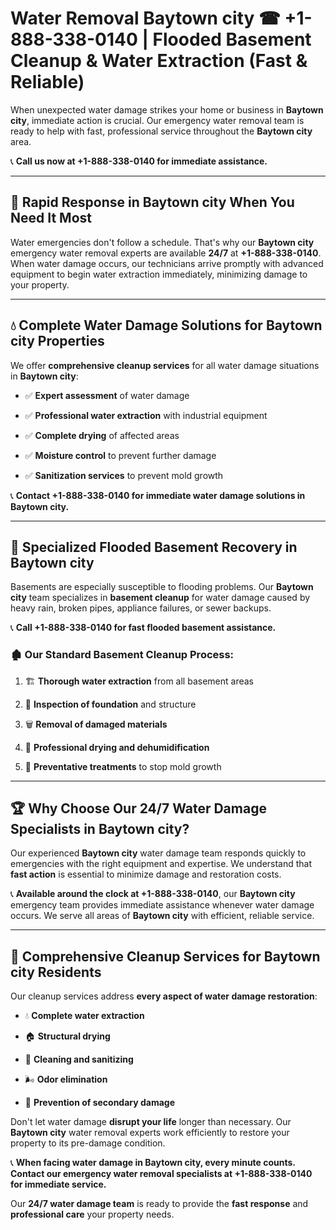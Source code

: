 # Water Removal Baytown city ☎ +1-888-338-0140 | Flooded Basement Cleanup & Water Extraction (Fast & Reliable)

When unexpected water damage strikes your home or business in **Baytown city**, immediate action is crucial. Our emergency water removal team is ready to help with fast, professional service throughout the **Baytown city** area. 

📞 **Call us now at +1-888-338-0140 for immediate assistance.**
---
## 🚀 Rapid Response in Baytown city When You Need It Most
Water emergencies don't follow a schedule. That's why our **Baytown city** emergency water removal experts are available **24/7** at **+1-888-338-0140**. When water damage occurs, our technicians arrive promptly with advanced equipment to begin water extraction immediately, minimizing damage to your property.
---
## 💧 Complete Water Damage Solutions for Baytown city Properties
We offer **comprehensive cleanup services** for all water damage situations in **Baytown city**:
- ✅ **Expert assessment** of water damage  
- ✅ **Professional water extraction** with industrial equipment  
- ✅ **Complete drying** of affected areas  
- ✅ **Moisture control** to prevent further damage  
- ✅ **Sanitization services** to prevent mold growth  
📞 **Contact +1-888-338-0140 for immediate water damage solutions in Baytown city.**
---
## 🌊 Specialized Flooded Basement Recovery in Baytown city
Basements are especially susceptible to flooding problems. Our **Baytown city** team specializes in **basement cleanup** for water damage caused by heavy rain, broken pipes, appliance failures, or sewer backups. 
📞 **Call +1-888-338-0140 for fast flooded basement assistance.**
### 🏚️ Our Standard Basement Cleanup Process:
1. 🏗️ **Thorough water extraction** from all basement areas  
2. 🔎 **Inspection of foundation** and structure  
3. 🗑️ **Removal of damaged materials**  
4. 💨 **Professional drying and dehumidification**  
5. 🚫 **Preventative treatments** to stop mold growth  
---
## 🏆 Why Choose Our 24/7 Water Damage Specialists in Baytown city?
Our experienced **Baytown city** water damage team responds quickly to emergencies with the right equipment and expertise. We understand that **fast action** is essential to minimize damage and restoration costs.
📞 **Available around the clock at +1-888-338-0140**, our **Baytown city** emergency team provides immediate assistance whenever water damage occurs. We serve all areas of **Baytown city** with efficient, reliable service.
---
## 🧹 Comprehensive Cleanup Services for Baytown city Residents
Our cleanup services address **every aspect of water damage restoration**:
- 💧 **Complete water extraction**  
- 🏠 **Structural drying**  
- 🧼 **Cleaning and sanitizing**  
- 🌬️ **Odor elimination**  
- 🚫 **Prevention of secondary damage**  
Don't let water damage **disrupt your life** longer than necessary. Our **Baytown city** water removal experts work efficiently to restore your property to its pre-damage condition.
📞 **When facing water damage in Baytown city, every minute counts. Contact our emergency water removal specialists at +1-888-338-0140 for immediate service.**
Our **24/7 water damage team** is ready to provide the **fast response** and **professional care** your property needs.
